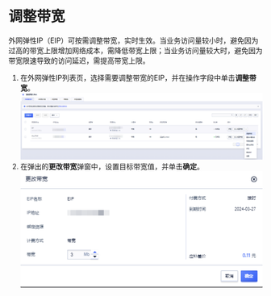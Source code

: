 # 调整带宽
外网弹性IP（EIP）可按需调整带宽，实时生效。当业务访问量较小时，避免因为过高的带宽上限增加网络成本，需降低带宽上限；当业务访问量较大时，避免因为带宽限速导致的访问延迟，需提高带宽上限。
1. 在外网弹性IP列表页，选择需要调整带宽的EIP，并在操作字段中单击**调整带宽**。
![image](/guide/image/11.png)
2. 在弹出的**更改带宽**弹窗中，设置目标带宽值，并单击**确定**。
![image](/guide/image/12.png)
